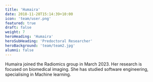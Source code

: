 ```yaml
---
title: 'Humaira'
date: 2018-11-28T15:14:39+10:00
icon: 'team/user.png'
featured: true
draft: false
weight: 7
heroHeading: 'Humaira'
heroSubHeading: 'Predoctoral Researcher'
heroBackground: 'team/team2.jpg'
alumni: false
---
```


Humaira joined the Radiomics group in March 2023. Her research is focused on biomedical imaging. She has studied software engineering, specialising in Machine learning.





